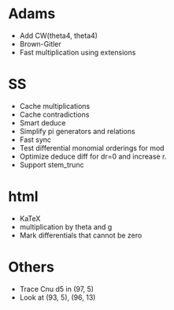 # Adams
* Add CW(theta4, theta4)
* Brown-Gitler
* Fast multiplication using extensions

# SS
* Cache multiplications
* Cache contradictions
* Smart deduce
* Simplify pi generators and relations
* Fast sync
* Test differential monomial orderings for mod
* Optimize deduce diff for dr=0 and increase r.
* Support stem_trunc

# html
* KaTeX
* multiplication by theta and g
* Mark differentials that cannot be zero

# Others
* Trace Cnu d5 in (97, 5)
* Look at (93, 5), (96, 13)
